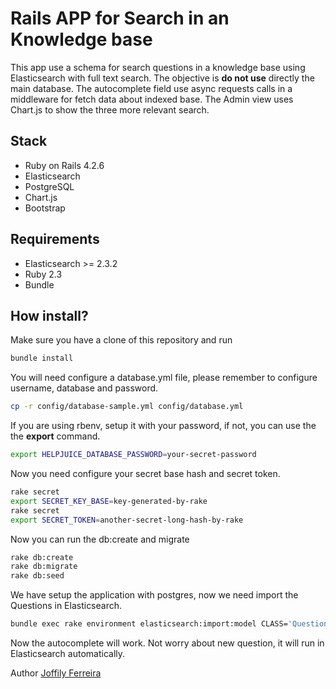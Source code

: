 # Rails APP for Search in an Knowledge base
This app use a schema for search questions in a knowledge base using Elasticsearch with full text search. The objective is **do not use** directly the main database.
The autocomplete field use async requests calls in a middleware for fetch data about indexed base. The Admin view uses Chart.js to show the three more relevant search.

## Stack
- Ruby on Rails 4.2.6
- Elasticsearch
- PostgreSQL
- Chart.js
- Bootstrap

## Requirements
- Elasticsearch >= 2.3.2
- Ruby 2.3
- Bundle

## How install?
Make sure you have a clone of this repository and run
```bash
bundle install
```
You will need configure a database.yml file, please remember to configure username, database and password.
```bash
cp -r config/database-sample.yml config/database.yml
```
If you are using rbenv, setup it with your password, if not, you can use the the **export** command.
```bash
export HELPJUICE_DATABASE_PASSWORD=your-secret-password
```
Now you need configure your secret base hash and secret token.
```bash
rake secret
export SECRET_KEY_BASE=key-generated-by-rake
rake secret
export SECRET_TOKEN=another-secret-long-hash-by-rake
```

Now you can run the db:create and migrate
```bash
rake db:create
rake db:migrate
rake db:seed
```

We have setup the application with postgres, now we need import the Questions in Elasticsearch.
```bash
bundle exec rake environment elasticsearch:import:model CLASS='Question'
```
Now the autocomplete will work. Not worry about new question, it will run in Elasticsearch automatically.

Author [Joffily Ferreira](https://github.com/joffilyfe)
